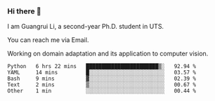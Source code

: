 ### Hi there 👋

<!--
**Solacex/Solacex** is a ✨ _special_ ✨ repository because its `README.md` (this file) appears on your GitHub profile.

Here are some ideas to get you started:

- 🔭 I’m currently working on ...
- 🌱 I’m currently learning ...
- 👯 I’m looking to collaborate on ...
- 🤔 I’m looking for help with ...
- 💬 Ask me about ...
- 📫 How to reach me: ...
- 😄 Pronouns: ...
- ⚡ Fun fact: ...
-->
I am Guangrui Li, a second-year Ph.D. student in UTS.

You can reach me via Email.

Working on domain adaptation and its application to computer vision. 
<!--START_SECTION:waka-->
```text
Python   6 hrs 22 mins   ███████████████████████▒░   92.94 % 
YAML     14 mins         █░░░░░░░░░░░░░░░░░░░░░░░░   03.57 % 
Bash     9 mins          ▓░░░░░░░░░░░░░░░░░░░░░░░░   02.39 % 
Text     2 mins          ▒░░░░░░░░░░░░░░░░░░░░░░░░   00.67 % 
Other    1 min           ░░░░░░░░░░░░░░░░░░░░░░░░░   00.44 % 
```
<!--END_SECTION:waka-->
